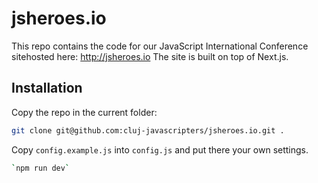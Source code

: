 # jsheroes.io

This repo contains the code for our JavaScript International Conference sitehosted here: http://jsheroes.io
The site is built on top of Next.js.

## Installation

Copy the repo in the current folder:

```bash
git clone git@github.com:cluj-javascripters/jsheroes.io.git .
```

Copy `config.example.js` into `config.js` and put there your own settings.

```bash
`npm run dev`
